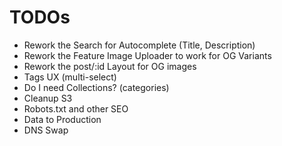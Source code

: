 # TODOs

- Rework the Search for Autocomplete (Title, Description)
- Rework the Feature Image Uploader to work for OG Variants
- Rework the post/:id Layout for OG images
- Tags UX (multi-select)
- Do I need Collections? (categories)
- Cleanup S3
- Robots.txt and other SEO
- Data to Production
- DNS Swap
